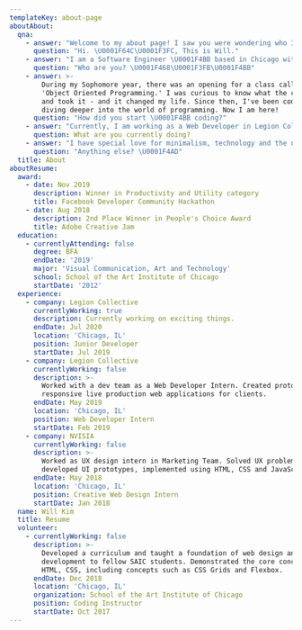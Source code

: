 ```yaml
---
templateKey: about-page
aboutAbout:
  qna:
    - answer: "Welcome to my about page! I saw you were wondering who I am. Well, let me introduce myself! \U0001F60A"
      question: "Hi. \U0001F64C\U0001F3FC, This is Will."
    - answer: "I am a Software Engineer \U0001F4BB based in Chicago with background in Art and Design \U0001F3A8. I attended School of the Art Institute of Chicago for my Bachelors degree \U0001F393"
      question: "Who are you? \U0001F468\U0001F3FB‍\U0001F4BB"
    - answer: >-
        During my Sophomore year, there was an opening for a class called
        'Object Oriented Programming.' I was curious to know what the class was
        and took it - and it changed my life. Since then, I've been coding and
        diving deeper into the world of programming. Now I am here!
      question: "How did you start \U0001F4BB coding?"
    - answer: "Currently, I am working as a Web Developer in Legion Collective, a design agency based in Chicago. I am currently into Web Technology \U0001F310 using JavaScript, React and TypeScript. Occasionally, I am also doing some work in PHP, Python and C++. At home, I normally work on my side projects \U0001F579, build dev tools \U0001F6E0 or fun games \U0001F47E"
      question: What are you currently doing?
    - answer: "I have special love for minimalism, technology and the nature \U0001F331 Let's save the nature and make the \U0001F30E a better place. Plus, I love quotes too."
      question: "Anything else? \U0001F4AD"
  title: About
aboutResume:
  award:
    - date: Nov 2019
      description: Winner in Productivity and Utility category
      title: Facebook Developer Community Hackathon
    - date: Aug 2018
      description: 2nd Place Winner in People's Choice Award
      title: Adobe Creative Jam
  education:
    - currentlyAttending: false
      degree: BFA
      endDate: '2019'
      major: 'Visual Communication, Art and Technology'
      school: School of the Art Institute of Chicago
      startDate: '2012'
  experience:
    - company: Legion Collective
      currentlyWorking: true
      description: Currently working on exciting things.
      endDate: Jul 2020
      location: 'Chicago, IL'
      position: Junior Developer
      startDate: Jul 2019
    - company: Legion Collective
      currentlyWorking: false
      description: >-
        Worked with a dev team as a Web Developer Intern. Created prototypes and
        responsive live production web applications for clients.
      endDate: May 2019
      location: 'Chicago, IL'
      position: Web Developer Intern
      startDate: Feb 2019
    - company: NVISIA
      currentlyWorking: false
      description: >-
        Worked as UX design intern in Marketing Team. Solved UX problems,
        developed UI prototypes, implemented using HTML, CSS and JavaScript.
      endDate: May 2018
      location: 'Chicago, IL'
      position: Creative Web Design Intern
      startDate: Jan 2018
  name: Will Kim
  title: Resume
  volunteer:
    - currentlyWorking: false
      description: >-
        Developed a curriculum and taught a foundation of web design and web
        development to fellow SAIC students. Demonstrated the core concept of
        HTML, CSS, including concepts such as CSS Grids and Flexbox.
      endDate: Dec 2018
      location: 'Chicago, IL'
      organization: School of the Art Institute of Chicago
      position: Coding Instructor
      startDate: Oct 2017
---
```


